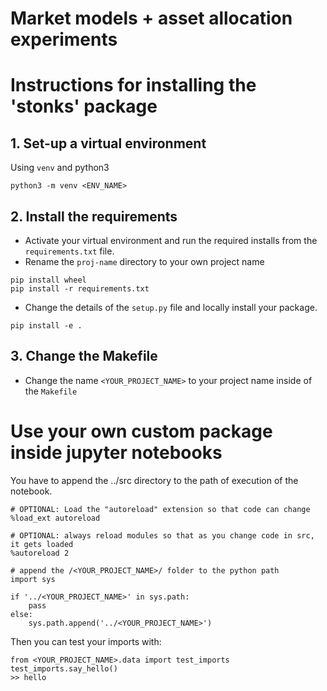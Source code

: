 Market models + asset allocation experiments
==============================

# Instructions for installing the 'stonks' package
## 1. Set-up a virtual environment
Using `venv` and python3
```
python3 -m venv <ENV_NAME> 
```

## 2. Install the requirements
* Activate your virtual environment and run the required installs from the `requirements.txt` file.
* Rename the `proj-name` directory to your own project name
```
pip install wheel
pip install -r requirements.txt
```
* Change the details of the `setup.py` file and locally install your package.
```
pip install -e .
```

## 3. Change the Makefile
* Change the name `<YOUR_PROJECT_NAME>` to your project name inside of the `Makefile`

# Use your own custom package inside jupyter notebooks
You have to append the ../src directory to the path of execution of the notebook.
```[python]
# OPTIONAL: Load the "autoreload" extension so that code can change
%load_ext autoreload

# OPTIONAL: always reload modules so that as you change code in src, it gets loaded
%autoreload 2

# append the /<YOUR_PROJECT_NAME>/ folder to the python path
import sys

if '../<YOUR_PROJECT_NAME>' in sys.path:
    pass
else:
    sys.path.append('../<YOUR_PROJECT_NAME>')
```
Then you can test your imports with:
```
from <YOUR_PROJECT_NAME>.data import test_imports
test_imports.say_hello()
>> hello
```

